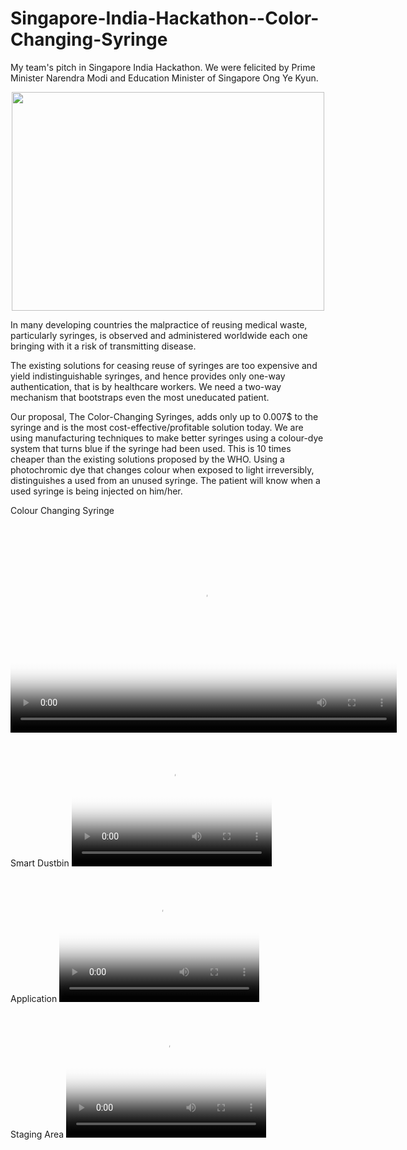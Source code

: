# Singapore-India-Hackathon--Color-Changing-Syringe

My team's pitch in Singapore India Hackathon. We were felicited by Prime Minister Narendra Modi and Education Minister of Singapore Ong Ye Kyun. 

<p align="center"> <img src="images/PM.jpeg"  width="500" height="350"></img> </p>

In many developing countries the malpractice of reusing medical waste, particularly syringes, is observed and administered worldwide each one bringing with it a risk of transmitting disease.

The existing solutions for ceasing reuse of syringes are too expensive and yield indistinguishable syringes, and hence provides only one-way authentication, that is by healthcare workers. We need a two-way mechanism that bootstraps even the most uneducated patient.

Our proposal, The Color-Changing Syringes, adds only up to 0.007$ to the syringe and is the most cost-effective/profitable solution today. We are using manufacturing techniques to make better syringes using a colour-dye system that turns blue if the syringe had been used. This is 10 times cheaper than the existing solutions proposed by the WHO. Using a photochromic dye that changes colour when exposed to light irreversibly, distinguishes a used from an unused syringe. The patient will know when a used syringe is being injected on him/her.

Colour Changing Syringe 
<video poster="images/Synringe.png" width="618" height="347" controls preload> 
    <source src="videos/SYRINGE.mp4" media="only screen and (min-device-width: 568px)"></source> 
</video>

Smart Dustbin
<video src="videos/Dustbin.mp4" poster="images/dustbin.png" width="320" height="200" controls preload></video>

Application
<video src="videos/APP.mp4" poster="images/app.png" width="320" height="200" controls preload></video>

Staging Area
<video src="videos/AI.mp4" poster="images/ai.png" width="320" height="200" controls preload></video>

